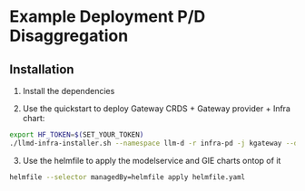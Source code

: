 # Example Deployment P/D Disaggregation

## Installation

1. Install the dependencies

2. Use the quickstart to deploy Gateway CRDS + Gateway provider + Infra chart:
```bash
export HF_TOKEN=$(SET_YOUR_TOKEN)
./llmd-infra-installer.sh --namespace llm-d -r infra-pd -j kgateway --disable-metrics-collection
```

3. Use the helmfile to apply the modelservice and GIE charts ontop of it
```bash
helmfile --selector managedBy=helmfile apply helmfile.yaml
```

